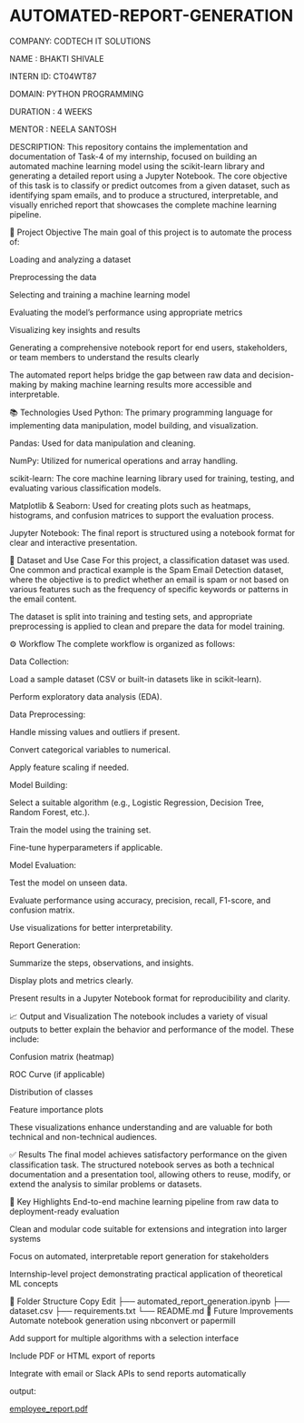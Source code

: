 # AUTOMATED-REPORT-GENERATION



COMPANY: CODTECH IT SOLUTIONS

NAME : BHAKTI SHIVALE

INTERN ID: CT04WT87

DOMAIN: PYTHON PROGRAMMING

DURATION : 4 WEEKS

MENTOR : NEELA SANTOSH

DESCRIPTION:
This repository contains the implementation and documentation of Task-4 of my internship, focused on building an automated machine learning model using the scikit-learn library and generating a detailed report using a Jupyter Notebook. The core objective of this task is to classify or predict outcomes from a given dataset, such as identifying spam emails, and to produce a structured, interpretable, and visually enriched report that showcases the complete machine learning pipeline.

🚀 Project Objective
The main goal of this project is to automate the process of:

Loading and analyzing a dataset

Preprocessing the data

Selecting and training a machine learning model

Evaluating the model’s performance using appropriate metrics

Visualizing key insights and results

Generating a comprehensive notebook report for end users, stakeholders, or team members to understand the results clearly

The automated report helps bridge the gap between raw data and decision-making by making machine learning results more accessible and interpretable.

📚 Technologies Used
Python: The primary programming language for implementing data manipulation, model building, and visualization.

Pandas: Used for data manipulation and cleaning.

NumPy: Utilized for numerical operations and array handling.

scikit-learn: The core machine learning library used for training, testing, and evaluating various classification models.

Matplotlib & Seaborn: Used for creating plots such as heatmaps, histograms, and confusion matrices to support the evaluation process.

Jupyter Notebook: The final report is structured using a notebook format for clear and interactive presentation.

🔎 Dataset and Use Case
For this project, a classification dataset was used. One common and practical example is the Spam Email Detection dataset, where the objective is to predict whether an email is spam or not based on various features such as the frequency of specific keywords or patterns in the email content.

The dataset is split into training and testing sets, and appropriate preprocessing is applied to clean and prepare the data for model training.

⚙️ Workflow
The complete workflow is organized as follows:

Data Collection:

Load a sample dataset (CSV or built-in datasets like in scikit-learn).

Perform exploratory data analysis (EDA).

Data Preprocessing:

Handle missing values and outliers if present.

Convert categorical variables to numerical.

Apply feature scaling if needed.

Model Building:

Select a suitable algorithm (e.g., Logistic Regression, Decision Tree, Random Forest, etc.).

Train the model using the training set.

Fine-tune hyperparameters if applicable.

Model Evaluation:

Test the model on unseen data.

Evaluate performance using accuracy, precision, recall, F1-score, and confusion matrix.

Use visualizations for better interpretability.

Report Generation:

Summarize the steps, observations, and insights.

Display plots and metrics clearly.

Present results in a Jupyter Notebook format for reproducibility and clarity.

📈 Output and Visualization
The notebook includes a variety of visual outputs to better explain the behavior and performance of the model. These include:

Confusion matrix (heatmap)

ROC Curve (if applicable)

Distribution of classes

Feature importance plots

These visualizations enhance understanding and are valuable for both technical and non-technical audiences.

✅ Results
The final model achieves satisfactory performance on the given classification task. The structured notebook serves as both a technical documentation and a presentation tool, allowing others to reuse, modify, or extend the analysis to similar problems or datasets.

📌 Key Highlights
End-to-end machine learning pipeline from raw data to deployment-ready evaluation

Clean and modular code suitable for extensions and integration into larger systems

Focus on automated, interpretable report generation for stakeholders

Internship-level project demonstrating practical application of theoretical ML concepts

📂 Folder Structure
Copy
Edit
├── automated_report_generation.ipynb
├── dataset.csv
├── requirements.txt
└── README.md
🔗 Future Improvements
Automate notebook generation using nbconvert or papermill

Add support for multiple algorithms with a selection interface

Include PDF or HTML export of reports

Integrate with email or Slack APIs to send reports automatically

output:

[employee_report.pdf](https://github.com/user-attachments/files/20041409/employee_report.pdf)

